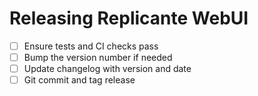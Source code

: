 Releasing Replicante WebUI
==========================

- [ ] Ensure tests and CI checks pass
- [ ] Bump the version number if needed
- [ ] Update changelog with version and date
- [ ] Git commit and tag release
